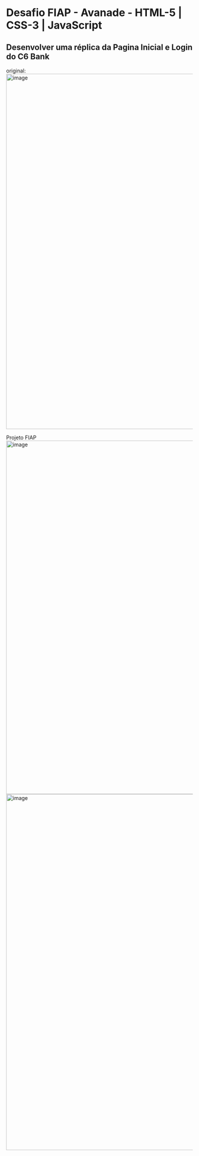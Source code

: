 # Desafio FIAP - Avanade - HTML-5 | CSS-3 | JavaScript

## Desenvolver uma réplica da Pagina Inicial e Login do C6 Bank 

original:
<img width="958" alt="image" src="https://user-images.githubusercontent.com/104940843/192616099-35b9f786-8bc8-476d-a237-2234fdfba2b0.png">

Projeto FIAP 
<img width="953" alt="image" src="https://user-images.githubusercontent.com/104940843/192616310-5833fe91-1f03-4eef-a6e1-671c49e43ddf.png">
<img width="960" alt="image" src="https://user-images.githubusercontent.com/104940843/192616517-d10be271-6ea4-4375-9dd6-c6ecd7ef480e.png">
